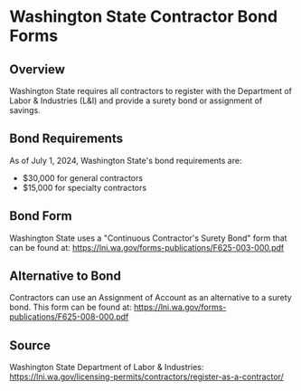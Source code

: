 # Washington State Contractor Bond Forms

## Overview

Washington State requires all contractors to register with the Department of Labor & Industries (L&I) and provide a surety bond or assignment of savings.

## Bond Requirements

As of July 1, 2024, Washington State's bond requirements are:

- $30,000 for general contractors
- $15,000 for specialty contractors

## Bond Form

Washington State uses a "Continuous Contractor's Surety Bond" form that can be found at: https://lni.wa.gov/forms-publications/F625-003-000.pdf

## Alternative to Bond

Contractors can use an Assignment of Account as an alternative to a surety bond. This form can be found at: https://lni.wa.gov/forms-publications/F625-008-000.pdf

## Source

Washington State Department of Labor & Industries: https://lni.wa.gov/licensing-permits/contractors/register-as-a-contractor/
